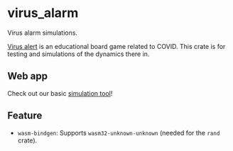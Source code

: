 # virus_alarm
Virus alarm simulations.

[Virus alert](https://ist.ac.at/en/education/ist-for-kids/virus-alert/) is an educational board game related to COVID. This crate is for testing and simulations of the dynamics there in.

## Web app

Check out our basic [simulation tool](a.html)!

## Feature

- `wasm-bindgen`: Supports `wasm32-unknown-unknown` (needed for the `rand` crate).

